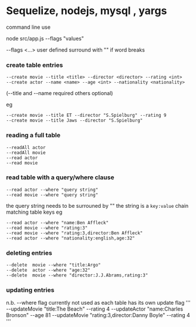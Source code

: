 # Sequelize, nodejs, mysql , yargs

command line use  

node src/app.js --flags "values"

--flags
<...> user defined surround with "" if word breaks


### create table entries
```
--create movie --title <title> --director <director> --rating <int>
--create actor --name <name> --age <int> --nationality <nationality>
```
(--title and --name required others optional)

eg
```
--create movie --title ET --director "S.Spielburg" --rating 9
--create movie --title Jaws --director "S.Spielburg" 
```
  
  
  ### reading a full table
  ```
  --readAll actor
  --readAll movie
  --read actor
  --read movie
  ```
  
  ### read table with a query/where clause
  ```
  --read actor --where "query string"
  --read movie --where "query string"
  ```
  the query string needs to be surrouned by ""
  the string is a ```key:value``` chain matching table keys
  eg
  ```
  --read actor --where "name:Ben Affleck"
  --read movie --where "rating:3"
  --read movie --where "rating:3,director:Ben Affleck"
  --read actor --where "nationality:english,age:32"
  ```

### deleting entries

```
--delete  movie --where "title:Argo" 
--delete  actor --where "age:32" 
--delete  movie --where "director:J.J.Abrams,rating:3"
```

### updating entries
n.b. 
  --where flag currently not used as each table has its own update flag
'''
--updateMovie "title:The Beach" --rating 4
--updateActor "name:Charles Bronson" --age 81
--updateMovie  "rating:3,director:Danny Boyle" --rating 4
'''
